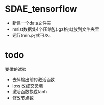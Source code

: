 # SDAE_tensorflow
- 新建一个data文件夹
- mnist数据集4个压缩包(.gz格式)放到文件夹里
- 运行train.py就可以。
# todo
要做的试验
- 去掉输出前的激活函数
- loss 改成交叉熵
- 激活函数换成tanh
- 修改节点数